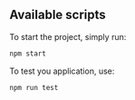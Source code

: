 ## Available scripts

To start the project, simply run:

```bash
npm start
```

To test you application, use:

```bash
npm run test
```
